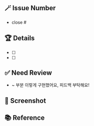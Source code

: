 <!-- PR 이름은 '[페이지명] 작업 내용'으로 통일할게요! -->
## 🪄 Issue Number
- close # 
<!-- # 뒤에 이슈넘버를 써서 이슈를 닫아주세요 -->

## 🏆 Details
<!-- 실제로 변경한 사항을 설명해주세요.-->

- [ ]
- [ ]

## ✅ Need Review
- ~ 부분 이렇게 구현했어요, 피드백 부탁해요!
<!-- 어떤 부분에 리뷰어가 집중해야 하는지 or 해당 PR에서 논의가 필요한 사항을 적어주세요. -->



## 📸 Screenshot
<!-- 팀원들이 이해하기 쉽도록 스크린샷을 첨부해주세요. -->



## 📚 Reference
<!-- 참고한 사이트가 있다면 링크를 공유해주세요. -->
